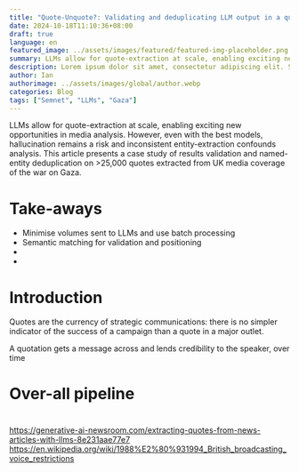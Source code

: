 ```yaml
---
title: "Quote-Unquote?: Validating and deduplicating LLM output in a quote extraction pipeline"
date: 2024-10-18T11:10:36+08:00
draft: true
language: en
featured_image: ../assets/images/featured/featured-img-placeholder.png
summary: LLMs allow for quote-extraction at scale, enabling exciting new opportunities in media analysis. However, even with the best models, hallucination remains a risk and inconsistent entity-extraction confounds analysis. This article presents a case study of results validation and named-entity deduplication on >25,000 quotes extracted from UK media coverage of the war on Gaza.
description: Lorem ipsum dolor sit amet, consectetur adipiscing elit. Sed cursus, odio nec venenatis lacinia, lacus lectus varius nisi, in tristique mi purus ut libero. Vestibulum vel convallis felis. Ut finibus lorem vestibulum lobortis rhoncus.
author: Ian
authorimage: ../assets/images/global/author.webp
categories: Blog
tags: ["Semnet", "LLMs", "Gaza"]
---
```


LLMs allow for quote-extraction at scale, enabling exciting new opportunities in media analysis. However, even with the best models, hallucination remains a risk and inconsistent entity-extraction confounds analysis. This article presents a case study of results validation and named-entity deduplication on >25,000 quotes extracted from UK media coverage of the war on Gaza.

# Take-aways

- Minimise volumes sent to LLMs and use batch processing
- Semantic matching for validation and positioning
-
-

# Introduction

Quotes are the currency of strategic communications: there is no simpler indicator of the success of a campaign than a quote in a major outlet.

A quotation gets a message across and lends credibility to the speaker, over time

# Over-all pipeline

#

https://generative-ai-newsroom.com/extracting-quotes-from-news-articles-with-llms-8e231aae77e7
https://en.wikipedia.org/wiki/1988%E2%80%931994_British_broadcasting_voice_restrictions
